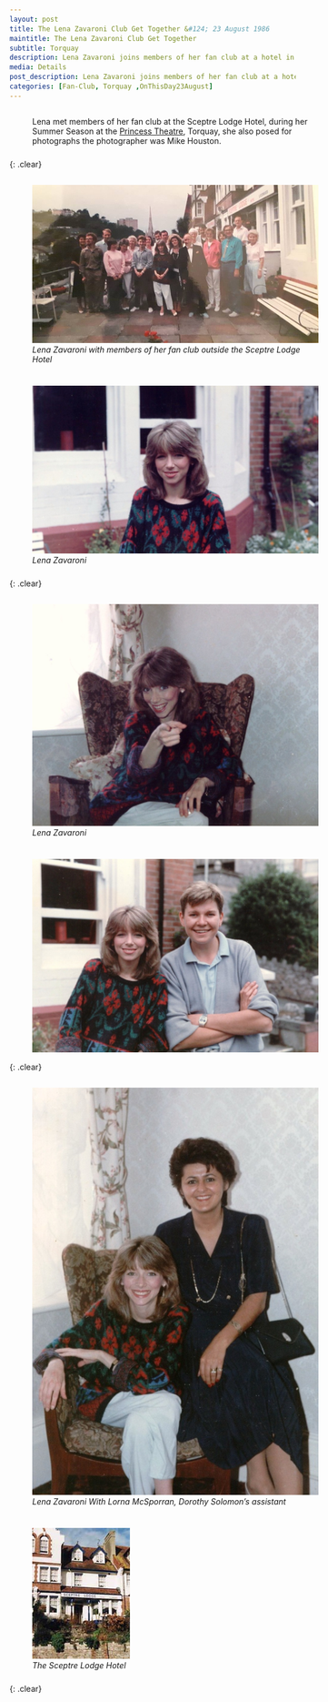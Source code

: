```yaml
---
layout: post
title: The Lena Zavaroni Club Get Together &#124; 23 August 1986
maintitle: The Lena Zavaroni Club Get Together
subtitle: Torquay
description: Lena Zavaroni joins members of her fan club at a hotel in Torquay.
media: Details
post_description: Lena Zavaroni joins members of her fan club at a hotel in Torquay.
categories: [Fan-Club, Torquay ,OnThisDay23August]
---
```


<figure class="fig1">
<figcaption>
Lena met members of her fan club at the Sceptre Lodge Hotel, during her Summer Season at the <a href="/1986-07-05-holiday-startime">Princess Theatre</a>, Torquay, she also posed for photographs the photographer was Mike Houston.
</figcaption>
</figure>

{: .clear}

<figure class="fig2">
<a href="/assets/images/publicity/1986-08-23-the-lena-zavaroni-club-get-together-01.jpg"><img src="/assets/images/publicity/1986-08-23-the-lena-zavaroni-club-get-together-01.jpg" class="full-width zoom-in"></a>
<figcaption>
<cite>Lena Zavaroni with members of her fan club outside the Sceptre Lodge Hotel</cite>
</figcaption>
</figure>

<figure class="fig3">
<a href="/assets/images/publicity/1986-08-23-the-lena-zavaroni-club-get-together-02.jpg"><img src="/assets/images/publicity/1986-08-23-the-lena-zavaroni-club-get-together-02.jpg" class="full-width zoom-in"></a>
<figcaption>
<cite>Lena Zavaroni</cite>
</figcaption>
</figure>

{: .clear}

<figure class="fig4">
<a href="/assets/images/publicity/1986-08-23-the-lena-zavaroni-club-get-together-03.jpg"><img src="/assets/images/publicity/1986-08-23-the-lena-zavaroni-club-get-together-03.jpg" class="full-width zoom-in"></a>
<figcaption>
<cite>Lena Zavaroni</cite>
</figcaption>
</figure>

<figure class="fig5">
<a href="/assets/images/publicity/1986-08-23-the-lena-zavaroni-club-get-together-04.jpg"><img src="/assets/images/publicity/1986-08-23-the-lena-zavaroni-club-get-together-04.jpg" class="full-width zoom-in"></a>
</figure>

{: .clear}

<figure class="fig6">
<a href="/assets/images/publicity/1986-08-23-the-lena-zavaroni-club-get-together-05.jpg"><img src="/assets/images/publicity/1986-08-23-the-lena-zavaroni-club-get-together-05.jpg" class="full-width zoom-in"></a>
<figcaption>
<cite>Lena Zavaroni With Lorna McSporran, Dorothy Solomon’s assistant</cite>
</figcaption>

</figure>

<figure class="fig7">
<a href="/assets/images/locations/sceptre-lodge-hotel.jpg"><img src="/assets/images/locations/sceptre-lodge-hotel.jpg" class="full-width zoom-in"></a>
<figcaption>
<cite>The Sceptre Lodge Hotel</cite>
</figcaption>
</figure>

<br />{: .clear}

<style>
.fig1 {float:left; width:100%;}

.fig2 {float:left; width:50.5%;}

.fig3 {float:right; width:47.5%;}

.fig4 {float:left; width:45.6%;}

.fig5 {float:right; width:52.4%;}

.fig6 {float:left; width:49%;}

.fig7 {float:right; width:49%;}

figcaption {float:left; width:100%;}

@media screen and (orientation:portrait) {
.fig1, .fig2, .fig3, .fig4, .fig5, .fig6, .fig7 {float:left; width:100%;}
figcaption {float:left; width:100%; margin-bottom: 10px;}
}
</style>
